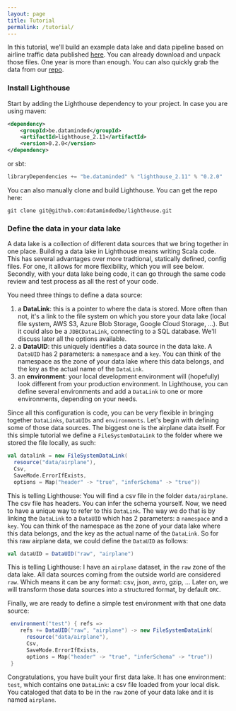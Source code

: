 ```yaml
---
layout: page
title: Tutorial
permalink: /tutorial/
---
```


In this tutorial, we'll build an example data lake and data pipeline based on airline traffic data published [here](http://stat-computing.org/dataexpo/2009/the-data.html). You can already download and unpack those files. One year is more than enough. You can also quickly grab the data from our [repo](https://github.com/datamindedbe/lighthouse/tree/master/lighthouse-demo/src/main/resources/data). 
### Install Lighthouse
Start by adding the Lighthouse dependency to your project. In case you are using maven:
```xml
<dependency>
    <groupId>be.dataminded</groupId>
    <artifactId>lighthouse_2.11</artifactId>
    <version>0.2.0</version>
</dependency>
```
or sbt:

```scala
libraryDependencies += "be.dataminded" % "lighthouse_2.11" % "0.2.0"
```
You can also manually clone and build Lighthouse. You can get the repo here:
```
git clone git@github.com:datamindedbe/lighthouse.git
```

### Define the data in your data lake
A data lake is a collection of different data sources that we bring together in one place. Building a data lake in Lighthouse means writing Scala code. This has several advantages over more tradtional, statically defined, config files. For one, it allows for more flexibility, which you will see below. Secondly, with your data lake being code, it can go through the same code review and test process as all the rest of your code.  

You need three things to define a data source:
 1. a **DataLink**: this is a pointer to where the data is stored. More often than not, it's a link to the file system on which you store your data lake (local file system, AWS S3, Azure Blob Storage, Google Cloud Storage, ...). But it could also be a `JDBCDataLink`, connecting to a SQL database. We'll discuss later all the options available.
 2. a **DataUID**: this uniquely identifies a data source in the data lake. A `DataUID` has 2 parameters: a `namespace` and a `key`. You can think of the namespace as the zone of your data lake where this data belongs, and the key as the actual name of the `DataLink`.
 3. an **environment**: your local development environment will (hopefully) look different from your production environment. In Lighthouse, you can define several environments and add a `DataLink` to one or more environments, depending on your needs. 
 
Since all this configuration is code, you can be very flexible in bringing together `DataLinks`, `DataUIDs` and `environments`. Let's begin with defining some of those data sources. The biggest one is the airplane data itself. For this simple tutorial we define a `FileSystemDataLink` to the folder where we stored the file locally, as such:

```scala
val datalink = new FileSystemDataLink(
  resource("data/airplane"),
  Csv,
  SaveMode.ErrorIfExists,
  options = Map("header" -> "true", "inferSchema" -> "true"))
``` 

This is telling Lighthouse: You will find a csv file in the folder `data/airplane`. The csv file has headers. You can infer the schema yourself. Now, we need to have a unique way to refer to this `DataLink`. The way we do that is by linking the `DataLink` to a `DataUID` which has 2 parameters: a `namespace` and a `key`. You can think of the namespace as the zone of your data lake where this data belongs, and the key as the actual name of the `DataLink`. So for this raw airplane data, we could define the `DataUID` as follows:

```scala
val dataUID = DataUID("raw", "airplane")
```
This is telling Lighthouse: I have an `airplane` dataset, in the `raw` zone of the data lake. 
All data sources coming from the outside world are considered `raw`. Which means it can be any format: csv, json, avro, gzip, ... Later on, we will transform those data sources into a structured format, by default `ORC`.

Finally, we are ready to define a simple test environment with that one data source:
```scala
 environment("test") { refs =>
    refs += DataUID("raw", "airplane") -> new FileSystemDataLink(
      resource("data/airplane"),
      Csv,
      SaveMode.ErrorIfExists,
      options = Map("header" -> "true", "inferSchema" -> "true"))
 }
```
Congratulations, you have built your first data lake. It has one environment: `test`, which contains one `DataLink`: a csv file loaded from your local disk. You cataloged that data to be in the `raw` zone of your data lake and it is named `airplane`. 